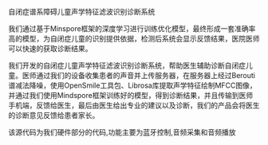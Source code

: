 自闭症谱系障碍儿童声学特征滤波识别诊断系统

我们通过基于Minspore框架的深度学习进行训练优化模型，最终形成一套准确率高的模型，为自闭症儿童的识别提供依据，检测后系统会显示反馈结果，医院医师可以快速的获取诊断结果。

我们开发的自闭症儿童声学特征滤波识别诊断系统，帮助医生辅助诊断自闭症儿童。医师通过我们的设备收集患者的声音并上传服务器，在服务器上经过Berouti谱减法降噪，使用OpenSmile工具包、Librosa库提取声学特征绘制MFCC图像，并通过我们使用Mindspore框架训练好的模型，得到诊断结果，并且传输到医师手机端，反馈给医生，最后由医生给出专业的建议以及诊断，我们的产品会将医生的诊断意见反馈给患者家长。

该源代码为我们硬件部分的代码,功能主要为蓝牙控制,音频采集和音频播放